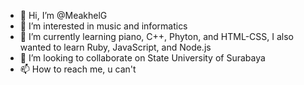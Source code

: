- 👋 Hi, I’m @MeakhelG
- 👀 I’m interested in music and informatics
- 🌱 I’m currently learning piano, C++, Phyton, and HTML-CSS, I also wanted to learn Ruby, JavaScript, and Node.js
- 💞️ I’m looking to collaborate on State University of Surabaya
- 📫 How to reach me, u can't

<!---
MeakhelG/MeakhelG is a ✨ special ✨ repository because its `README.md` (this file) appears on your GitHub profile.
You can click the Preview link to take a look at your changes.
--->
